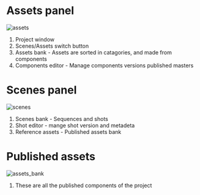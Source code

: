 # Assets panel

![assets](http://i.imgur.com/8OMiJn3.png)


1. Project window 
2. Scenes/Assets switch button 
1. Assets bank - Assets are sorted in catagories, and made from components
2. Components editor - Manage components versions published masters


# Scenes panel

![scenes](http://i.imgur.com/CKLm4xp.png)

1. Scenes bank - Sequences and shots
2. Shot editor - mange shot version and metadeta
2. Reference assets - Published assets bank

# Published assets

![assets_bank](http://i.imgur.com/khdWCZg.png)

1. These are all the published components of the project